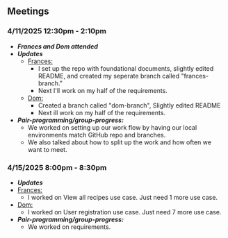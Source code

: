 ## Meetings
### 4/11/2025 12:30pm - 2:10pm 
- ***Frances and Dom attended***
- ***Updates***
  - <ins>Frances: </ins>
    - I set up the repo with foundational documents, slightly edited README, and created my seperate branch called "frances-branch." 
    - Next I'll work on my half of the requirements.
  - <ins>Dom: </ins>
    - Created a branch called "dom-branch", Slightly edited README
    - Next ill work on my half of the requirements. 
- ***Pair-programming/group-progress:***
    - We worked on setting up our work flow by having our local environments match GitHub repo and branches.    
    - We also talked about how to split up the work and how often we want to meet. 

 ### 4/15/2025 8:00pm - 8:30pm
 - ***Updates***
 - <ins>Frances: </ins>
    - I worked on View all recipes use case. Just need 1 more use case. 
 - <ins>Dom: </ins>
    - I worked on User registration use case. Just need 7 more use case. 
 - ***Pair-programming/group-progress:***
    - We worked on requirements. 